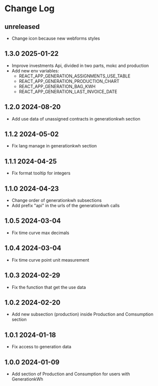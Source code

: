 # Change Log

## unreleased

- Change icon because new webforms styles

## 1.3.0 2025-01-22
- Improve investments Api, divided in two parts, mokc and production
- Add new env variables:
    - REACT_APP_GENERATION_ASSIGNMENTS_USE_TABLE
    - REACT_APP_GENERATION_PRODUCTION_CHART
    - REACT_APP_GENERATION_BAG_KWH
    - REACT_APP_GENERATION_LAST_INVOICE_DATE 

## 1.2.0 2024-08-20

- Add use data of unassigned contracts in generationkwh section 

## 1.1.2 2024-05-02

- Fix lang manage in generationkwh section

## 1.1.1 2024-04-25

- Fix format tooltip for integers

## 1.1.0 2024-04-23 

- Change order of generationkwh subsections
- Add prefix "api" in the urls of the generationkwh calls

## 1.0.5 2024-03-04

- Fix time curve max decimals

## 1.0.4 2024-03-04

- Fix time curve point unit measurement

## 1.0.3 2024-02-29

- Fix the function that get the use data

## 1.0.2 2024-02-20

- Add new subsection (production) inside Production and Comsumption section

## 1.0.1 2024-01-18

- Fix access to generation data

## 1.0.0 2024-01-09

- Add section of Production and Consumption for users with GenerationkWh
